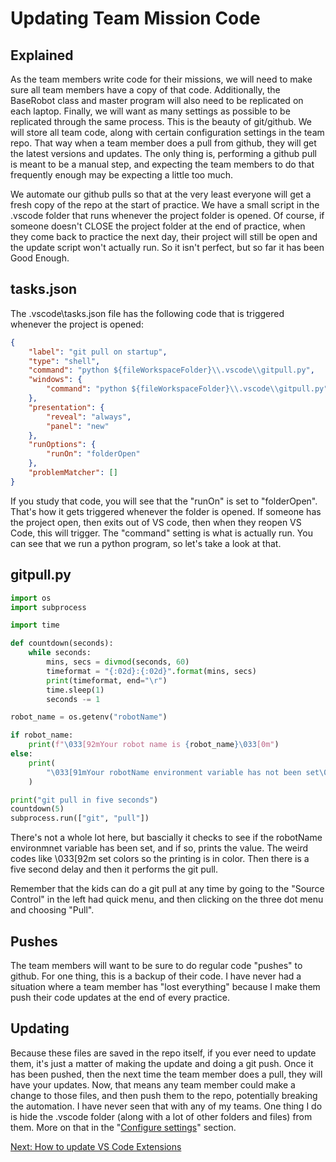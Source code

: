# Updating Team Mission Code

## Explained
As the team members write code for their missions, we will need to make sure all team members have a copy of that code. Additionally, the BaseRobot class and master program will also need to be replicated on each laptop. Finally, we will want as many settings as possible to be replicated through the same process. This is the beauty of git/github. We will store all team code, along with certain configuration settings in the team repo. That way when a team member does a pull from github, they will get the latest versions and updates. The only thing is, performing a github pull is meant to be a manual step, and expecting the team members to do that frequently enough may be expecting a little too much.

We automate our github pulls so that at the very least everyone will get a fresh copy of the repo at the start of practice. We have a small script in the .vscode folder that runs whenever the project folder is opened. Of course, if someone doesn't CLOSE the project folder at the end of practice, when they come back to practice the next day, their project will still be open and the update script won't actually run. So it isn't perfect, but so far it has been Good Enough.

## tasks.json
The .vscode\tasks.json file has the following code that is triggered whenever the project is opened:

```json
{
    "label": "git pull on startup",
    "type": "shell",
    "command": "python ${fileWorkspaceFolder}\\.vscode\\gitpull.py",
    "windows": {
        "command": "python ${fileWorkspaceFolder}\\.vscode\\gitpull.py"
    },
    "presentation": {
        "reveal": "always",
        "panel": "new"
    },
    "runOptions": {
        "runOn": "folderOpen"
    },
    "problemMatcher": []
}
```

If you study that code, you will see that the "runOn" is set to "folderOpen". That's how it gets triggered whenever the folder is opened. If someone has the project open, then exits out of VS code, then when they reopen VS Code, this will trigger. The "command" setting is what is actually run. You can see that we run a python program, so let's take a look at that.

## gitpull.py
```python
import os
import subprocess

import time

def countdown(seconds):
    while seconds:
        mins, secs = divmod(seconds, 60)
        timeformat = "{:02d}:{:02d}".format(mins, secs)
        print(timeformat, end="\r")
        time.sleep(1)
        seconds -= 1

robot_name = os.getenv("robotName")

if robot_name:
    print(f"\033[92mYour robot name is {robot_name}\033[0m")
else:
    print(
        "\033[91mYour robotName environment variable has not been set\033[0m"
    )

print("git pull in five seconds")
countdown(5)
subprocess.run(["git", "pull"])
```

There's not a whole lot here, but bascially it checks to see if the robotName environmnet variable has been set, and if so, prints the value. The weird codes like \033[92m set colors so the printing is in color. Then there is a five second delay and then it performs the git pull.

Remember that the kids can do a git pull at any time by going to the "Source Control" in the left had quick menu, and then clicking on the three dot menu and choosing "Pull".

## Pushes
The team members will want to be sure to do regular code "pushes" to github. For one thing, this is a backup of their code. I have never had a situation where a team member has "lost everything" because I make them push their code updates at the end of every practice.

## Updating
Because these files are saved in the repo itself, if you ever need to update them, it's just a matter of making the update and doing a git push. Once it has been pushed, then the next time the team member does a pull, they will have your updates. Now, that means any team member could make a change to those files, and then push them to the repo, potentially breaking the automation. I have never seen that with any of my teams. One thing I do is hide the .vscode folder (along with a lot of other folders and files) from them. More on that in the "[Configure settings](https://github.com/MrGibbage/fll-pybricks-vscode-tutorial/blob/main/update-settings.md)" section.

[Next: How to update VS Code Extensions](https://github.com/MrGibbage/fll-pybricks-vscode-tutorial/blob/main/update-extensions.md)
